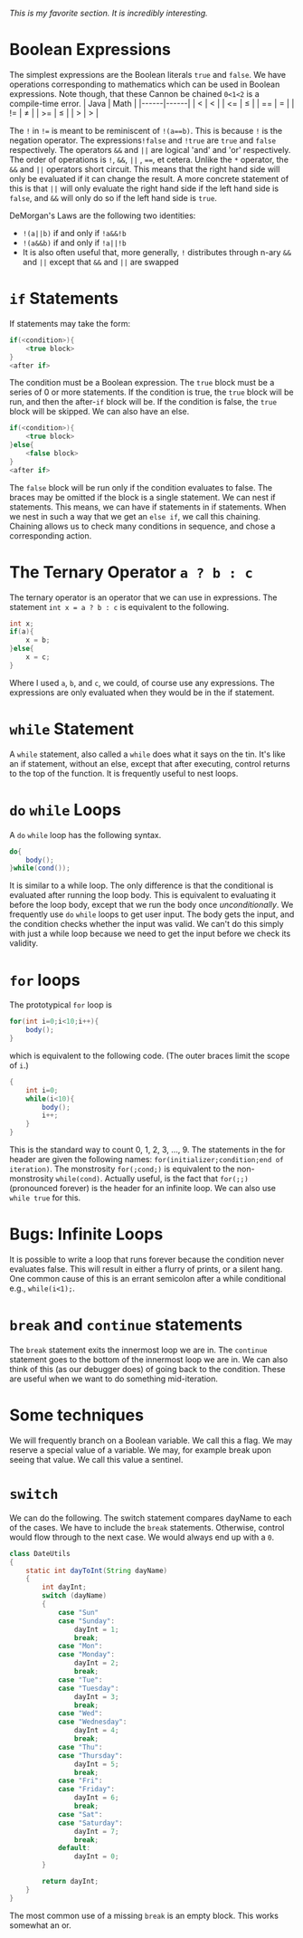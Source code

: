 *This is my favorite section. It is incredibly interesting.*
# Boolean Expressions
The simplest expressions are the Boolean literals `true` and `false`.
We have operations corresponding to mathematics which can be used in Boolean expressions.
Note though, that these Cannon be chained `0<1<2` is a compile-time error.
| Java | Math |
|------|------|
| <    | <    |
| <=   | ≤    |
| ==   | =    |
| !=   | ≠    |
| >=   | ≤    |
| >    | >    |

The `!` in `!=` is meant to be reminiscent of `!(a==b)`.
This is because `!` is the negation operator. 
The expressions`!false` and `!true` are `true` and `false` respectively.
The operators `&&` and `||` are logical 'and' and 'or' respectively.
The order of operations is `!`, `&&`, `||` , `==`,  et cetera.
Unlike the `*` operator, the `&&` and `||` operators short circuit.
This means that the right hand side will only be evaluated if it can change the result.
A more concrete statement of this is that `||` will only evaluate the right hand side if the left hand side is `false`, and `&&` will only do so if the left hand side is `true`.

DeMorgan's Laws are the following two identities:
- `!(a||b)` if and only if `!a&&!b`
- `!(a&&b)` if and only if `!a||!b`
-  It is also often useful that, more generally, `!` distributes through n-ary `&&` and `||` except that `&&` and `||` are swapped

# `if` Statements
If statements may take the form:
```java
if(<condition>){
	<true block>
}
<after if>
```
The condition must be a Boolean expression.
The `true` block must be a series of 0 or more statements.
If the condition is true, the `true` block will be run, and then the after-`if` block will be.
If the condition is false, the `true` block will be skipped.
We can also have an else.
```java
if(<condition>){
	<true block>
}else{
	<false block>
}
<after if>
```
The `false` block will be run only if the condition evaluates to false.
The braces may be omitted if the block is a single statement.
We can nest if statements.
This means, we can have if statements in if statements.
When we nest in such a way that we get an `else if`, we call this chaining.
Chaining allows us to check many conditions in sequence, and chose a corresponding action.
# The Ternary Operator `a ? b : c`
The ternary operator is an operator that we can use in expressions.
The statement `int x = a ? b : c` is equivalent to the following.
```java
int x;
if(a){
	x = b;
}else{
	x = c;
}
```
Where I used `a`, `b`, and `c`, we could, of course use any expressions. 
The expressions are only evaluated when they would be in the if statement.
# `while` Statement
A `while` statement, also called a `while` does what it says on the tin. 
It's like an if statement, without an else, except that after executing, control returns to the top of the function.
It is frequently useful to nest loops.
# `do` `while` Loops
A `do` `while` loop has the following syntax.
```java
do{
	body();
}while(cond());
```
It is similar to a while loop. 
The only difference is that the conditional is evaluated after running the loop body.
This is equivalent to evaluating it before the loop body, except that we run the body once *unconditionally*.
We frequently use `do` `while` loops to get user input.
The body gets the input, and the condition checks whether the input was valid.
We can't do this simply with just a while loop because we need to get the input before we check its validity.
# `for` loops
The prototypical `for` loop is
```java
for(int i=0;i<10;i++){
	body();
}
```
which is equivalent to the following code. 
(The outer braces limit the scope of `i`.)
```java
{
	int i=0;
	while(i<10){
		body();
		i++;
	}
}
```
This is the standard way to count 0, 1, 2, 3, ..., 9.
The statements in the for header are given the following names: `for(initializer;condition;end of iteration)`.
The monstrosity `for(;cond;)` is equivalent to the non-monstrosity `while(cond)`.
Actually useful, is the fact that `for(;;)` (pronounced forever) is the header for an infinite loop.
We can also use `while true` for this.


# Bugs: Infinite Loops
It is possible to write a loop that runs forever because the condition never evaluates false. 
This will result in either a flurry of prints, or a silent hang.
One common cause of this is an errant semicolon after a while conditional e.g., `while(i<1);`.

# `break` and `continue` statements
The `break` statement exits the innermost loop we are in.
The `continue` statement goes to the bottom of the innermost loop we are in.
We can also think of this (as our debugger does) of going back to the condition.
These are useful when we want to do something mid-iteration.

# Some techniques
We will frequently branch on a Boolean variable.
We call this a flag.
We may reserve a special value of a variable.
We may, for example break upon seeing that value.
We call this value a sentinel.

# `switch` 
We can do the following.
The switch statement compares dayName to each of the cases.
We have to include the `break` statements.
Otherwise, control would flow through to the next case.
We would always end up with a `0`.
```java
class DateUtils
{
    static int dayToInt(String dayName)
    {
        int dayInt;
        switch (dayName)
        {
			case "Sun"
            case "Sunday":
                dayInt = 1;
                break;
            case "Mon":
            case "Monday":
                dayInt = 2;
                break;
            case "Tue":
            case "Tuesday":
                dayInt = 3;
                break;
            case "Wed":
            case "Wednesday":
                dayInt = 4;
                break;
            case "Thu":
            case "Thursday":
                dayInt = 5;
                break;
            case "Fri":
            case "Friday":
                dayInt = 6;
                break;
            case "Sat":
            case "Saturday":
                dayInt = 7;
                break;
            default:
                dayInt = 0;
        }

        return dayInt;
    }
}
```
The most common use of a missing `break` is an empty block.
This works somewhat an or.
